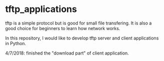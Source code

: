 # tftp_applications

tftp is a simple protocol but is good for small file transfering. It is also a good choice for beginners to learn how network works.

In this repository, I would like to develop tftp server and client applications in Python.

4/7/2018: finished the "download part" of client application.
